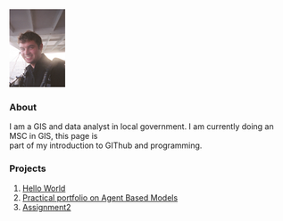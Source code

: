 <img src="R001-026.JPG" alt="Christian Carley" width="100" height="140">

### About  
I am a GIS and data analyst in local government. I am currently doing an MSC in GIS, this page is  
part of my introduction to GIThub and programming.
### Projects

1. [Hello World](https://github.com/cman2000/Hello-World)
2. [Practical portfolio on Agent Based Models](https://github.com/cman2000/Portfolioabm)
3. [Assignment2](https://github.com/cman2000/assignment2)




